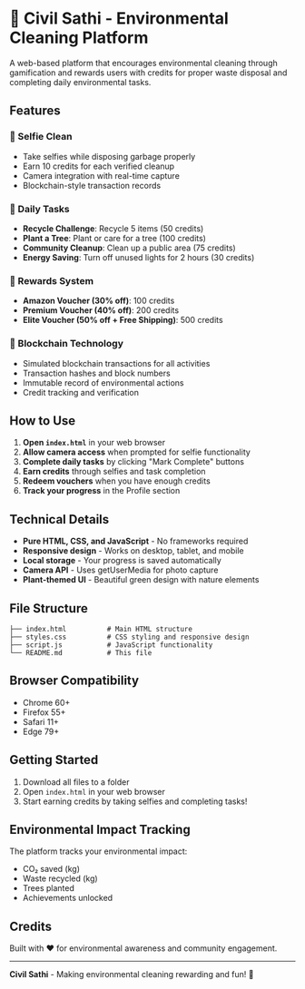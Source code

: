 # 🌱 Civil Sathi - Environmental Cleaning Platform

A web-based platform that encourages environmental cleaning through gamification and rewards users with credits for proper waste disposal and completing daily environmental tasks.

## Features

### 📸 Selfie Clean
- Take selfies while disposing garbage properly
- Earn 10 credits for each verified cleanup
- Camera integration with real-time capture
- Blockchain-style transaction records

### 🎯 Daily Tasks
- **Recycle Challenge**: Recycle 5 items (50 credits)
- **Plant a Tree**: Plant or care for a tree (100 credits)
- **Community Cleanup**: Clean up a public area (75 credits)
- **Energy Saving**: Turn off unused lights for 2 hours (30 credits)

### 🎁 Rewards System
- **Amazon Voucher (30% off)**: 100 credits
- **Premium Voucher (40% off)**: 200 credits
- **Elite Voucher (50% off + Free Shipping)**: 500 credits

### 🔗 Blockchain Technology
- Simulated blockchain transactions for all activities
- Transaction hashes and block numbers
- Immutable record of environmental actions
- Credit tracking and verification

## How to Use

1. **Open `index.html`** in your web browser
2. **Allow camera access** when prompted for selfie functionality
3. **Complete daily tasks** by clicking "Mark Complete" buttons
4. **Earn credits** through selfies and task completion
5. **Redeem vouchers** when you have enough credits
6. **Track your progress** in the Profile section

## Technical Details

- **Pure HTML, CSS, and JavaScript** - No frameworks required
- **Responsive design** - Works on desktop, tablet, and mobile
- **Local storage** - Your progress is saved automatically
- **Camera API** - Uses getUserMedia for photo capture
- **Plant-themed UI** - Beautiful green design with nature elements

## File Structure

```
├── index.html          # Main HTML structure
├── styles.css          # CSS styling and responsive design
├── script.js           # JavaScript functionality
└── README.md           # This file
```

## Browser Compatibility

- Chrome 60+
- Firefox 55+
- Safari 11+
- Edge 79+

## Getting Started

1. Download all files to a folder
2. Open `index.html` in your web browser
3. Start earning credits by taking selfies and completing tasks!

## Environmental Impact Tracking

The platform tracks your environmental impact:
- CO₂ saved (kg)
- Waste recycled (kg)
- Trees planted
- Achievements unlocked

## Credits

Built with ❤️ for environmental awareness and community engagement.

---

**Civil Sathi** - Making environmental cleaning rewarding and fun! 🌱
